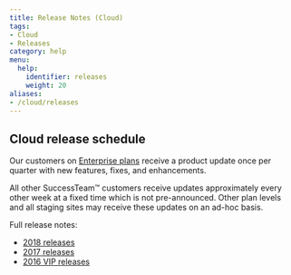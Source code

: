 ```yaml
---
title: Release Notes (Cloud)
tags:
- Cloud
- Releases
category: help
menu:
  help:
    identifier: releases
    weight: 20
aliases:
- /cloud/releases
---
```


## Cloud release schedule

Our customers on [Enterprise plans](https://vanillaforums.com/plans) receive a product update once per quarter with new features, fixes, and enhancements.

All other SuccessTeam™ customers receive updates approximately every other week at a fixed time which is not pre-announced. Other plan levels and all staging sites may receive these updates on an ad-hoc basis.

Full release notes:

* [2018 releases](/cloud/releases/2018)
* [2017 releases](/cloud/releases/2017)
* [2016 VIP releases](/cloud/releases/2016)
